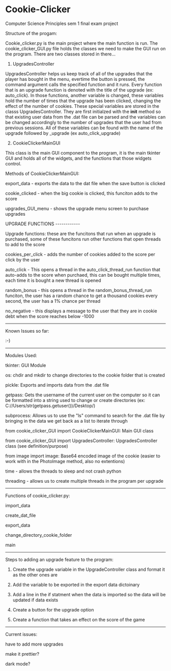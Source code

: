 # Cookie-Clicker
Computer Science Principles sem 1 final exam project

Structure of the progam:

Cookie_clicker.py is the main project where the main function is run. The cookie_clicker_GUI.py file holds the classes we need to make the GUI run on the program. There are two classes stored in there...

1. UpgradesController 

UpgradesController helps us keep track of all of the upgrades that the player has bought in the menu, evertime the button is pressed, the command argument calls the specified function and it runs. Every function that is an upgrade function is denoted with the title of the upgrade (ex: auto_click). In those functions, another variable is changed, these variables hold the number of times that the upgrade has been clicked, changing the effect of the number of cookies. These special variables are stored in the classs UpgradesController. They are first initialzed with the __init__ method so that existing user data from the .dat file can be parsed and the variables can be changed accordingly to the number of upgrades that the user had from previous sessions. All of these variables can be found with the name of the upgrade followed by _upgrade (ex auto_click_upgrade)



2. CookieClickerMainGUI

This class is the main GUI component to the program, it is the main tkinter GUI and holds all of the widgets, and the functions that those widgets control.


Methods of CookieClickerMainGUI:

export_data - exports the data to the dat file when the save button is clicked

cookie_clicked - when the big cookie is clicked, this funciton adds to the score

upgrades_GUI_menu - shows the upgrade menu screen to purchase upgrades

UPGRADE FUNCTIONS ------------

Upgrade functions: these are the funcitons that run when an upgrade is purchased, some of these funcitons run other functions that open threads to add to the score

cookies_per_click - adds the number of cookies added to the score per click by the user

auto_click - This opens a thread in the auto_click_thread_run function that auto-adds to the score when purchaed, this can be bought multiple times, each time it is bought a new thread is opened

random_bonus - this opens a thread in the random_bonus_thread_run funciton, the user has a random chance to get a thousand cookies every second, the user has a 1% chance per thread

no_negative - this displays a message to the user that they are in cookie debt when the score reaches below -1000

------------------------------------------------------------


Known Issues so far:

:-)


------------------------------------------------------------

Modules Used:

tkinter: GUI Module

os: chdir and mkdir to change directories to the cookie folder that is created

pickle: Exports and imports data from the .dat file

getpass: Gets the username of the current user on the computer so it can be formatted into a string used to change or create directories (ex: C://Users/str(getpass.getuser())/Desktop/)

subprocess: Allows us to use the "ls" command to search for the .dat file by bringing in the data we get back as a list to iterate through

from cookie_clicker_GUI import CookieClickerMainGUI: Main GUI class

from cookie_clicker_GUI import UpgradesController: UpgradesController class (see definition/purpose)

from image import image: Base64 encoded image of the cookie (easier to work with in the PhotoImage method, also no extentions)

time - allows the threads to sleep and not crash python

threading - allows us to create multiple threads in the program per upgrade

------------------------------------------------------------

Functions of cookie_clicker.py:

import_data

create_dat_file

export_data

change_directory_cookie_folder

main

--------------------------------------------------------------

Steps to adding an upgrade feature to the program:

1. Create the upgrade variable in the UpgradeController class and format it as the other ones are

2. Add the variable to be exported in the export data dictoinary

3. Add a line in the if statment when the data is imported so the data will be updated if data exists

4. Create a button for the upgrade option

5. Create a function that takes an effect on the score of the game


--------------------------------------------------------------

Current issues:


have to add more upgrades

make it prettier?

dark mode?









